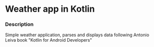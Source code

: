 # Weather app in Kotlin

### Description
Simple weather application, parses and displays data following Antonio Leiva book "Kotlin for Android Developers"

